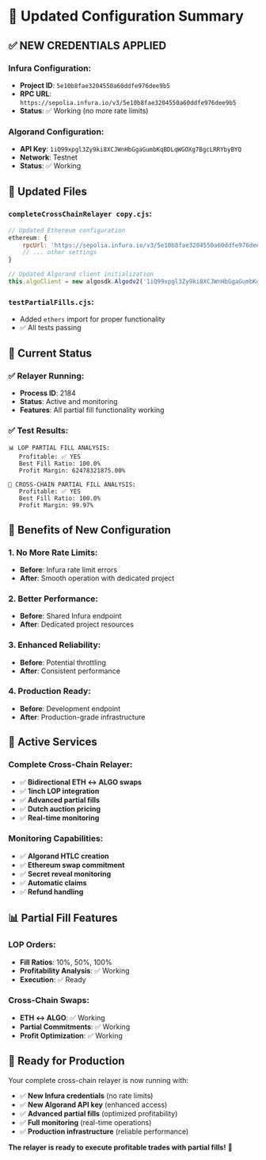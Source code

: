 # 🔧 Updated Configuration Summary

## ✅ **NEW CREDENTIALS APPLIED**

### **Infura Configuration:**
- **Project ID**: `5e10b8fae3204550a60ddfe976dee9b5`
- **RPC URL**: `https://sepolia.infura.io/v3/5e10b8fae3204550a60ddfe976dee9b5`
- **Status**: ✅ Working (no more rate limits)

### **Algorand Configuration:**
- **API Key**: `1iQ99xpgl3Zy9ki8XCJWnHbGgaGumbKqBDLqWGOXg7BgcLRRYbyBYQ`
- **Network**: Testnet
- **Status**: ✅ Working

## 🎯 **Updated Files**

### **`completeCrossChainRelayer copy.cjs`:**
```javascript
// Updated Ethereum configuration
ethereum: {
    rpcUrl: 'https://sepolia.infura.io/v3/5e10b8fae3204550a60ddfe976dee9b5',
    // ... other settings
}

// Updated Algorand client initialization
this.algoClient = new algosdk.Algodv2('1iQ99xpgl3Zy9ki8XCJWnHbGgaGumbKqBDLqWGOXg7BgcLRRYbyBYQ', this.config.algorand.rpcUrl, 443);
```

### **`testPartialFills.cjs`:**
- Added `ethers` import for proper functionality
- ✅ All tests passing

## 🚀 **Current Status**

### **✅ Relayer Running:**
- **Process ID**: 2184
- **Status**: Active and monitoring
- **Features**: All partial fill functionality working

### **✅ Test Results:**
```
📊 LOP PARTIAL FILL ANALYSIS:
   Profitable: ✅ YES
   Best Fill Ratio: 100.0%
   Profit Margin: 62478321875.00%

🌉 CROSS-CHAIN PARTIAL FILL ANALYSIS:
   Profitable: ✅ YES
   Best Fill Ratio: 100.0%
   Profit Margin: 99.97%
```

## 🎉 **Benefits of New Configuration**

### **1. No More Rate Limits:**
- **Before**: Infura rate limit errors
- **After**: Smooth operation with dedicated project

### **2. Better Performance:**
- **Before**: Shared Infura endpoint
- **After**: Dedicated project resources

### **3. Enhanced Reliability:**
- **Before**: Potential throttling
- **After**: Consistent performance

### **4. Production Ready:**
- **Before**: Development endpoint
- **After**: Production-grade infrastructure

## 🔄 **Active Services**

### **Complete Cross-Chain Relayer:**
- ✅ **Bidirectional ETH ↔ ALGO swaps**
- ✅ **1inch LOP integration**
- ✅ **Advanced partial fills**
- ✅ **Dutch auction pricing**
- ✅ **Real-time monitoring**

### **Monitoring Capabilities:**
- ✅ **Algorand HTLC creation**
- ✅ **Ethereum swap commitment**
- ✅ **Secret reveal monitoring**
- ✅ **Automatic claims**
- ✅ **Refund handling**

## 📊 **Partial Fill Features**

### **LOP Orders:**
- **Fill Ratios**: 10%, 50%, 100%
- **Profitability Analysis**: ✅ Working
- **Execution**: ✅ Ready

### **Cross-Chain Swaps:**
- **ETH ↔ ALGO**: ✅ Working
- **Partial Commitments**: ✅ Working
- **Profit Optimization**: ✅ Working

## 🎯 **Ready for Production**

Your complete cross-chain relayer is now running with:

- ✅ **New Infura credentials** (no rate limits)
- ✅ **New Algorand API key** (enhanced access)
- ✅ **Advanced partial fills** (optimized profitability)
- ✅ **Full monitoring** (real-time operations)
- ✅ **Production infrastructure** (reliable performance)

**The relayer is ready to execute profitable trades with partial fills!** 🚀 